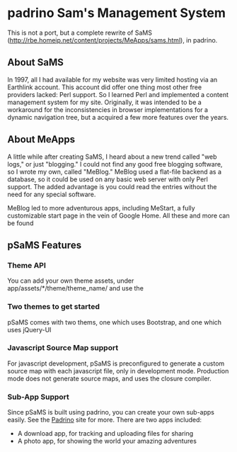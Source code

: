 # padrino Sam's Management System
This is not a port, but a complete rewrite of SaMS (http://rbe.homeip.net/content/projects/MeApps/sams.html),
in padrino.

## About SaMS
In 1997, all I had available for my website was very limited hosting via an Earthlink account. This
account did offer one thing most other free providers lacked: Perl support. So I learned Perl
and implemented a content management system for my site. Originally, it was intended to be 
a workaround for the inconsistencies in browser implementations for a dynamic navigation tree,
but a acquired a few more features over the years.

## About MeApps
A little while after creating SaMS, I heard about a new trend called "web logs," or just
"blogging." I could not find any good free blogging software, so I wrote my own, called
"MeBlog." MeBlog used a flat-file backend as a database, so it could be used on any
basic web server with only Perl support. The added advantage is you could read the 
entries without the need for any special software. 

MeBlog led to more adventurous apps, including MeStart, a fully customizable start page in the vein of 
Google Home. All these and more can be found 

## pSaMS Features

### Theme API
You can add your own theme assets, under app/assets/*/theme/theme_name/ and use the 

### Two themes to get started
pSaMS comes with two thems, one which uses Bootstrap, and one which uses jQuery-UI

### Javascript Source Map support
For javascript development, pSaMS is preconfigured to generate a custom source map with
each javascript file, only in development mode. Production mode does not generate 
source maps, and uses the closure compiler.

### Sub-App Support
Since pSaMS is built using padrino, you can create your own sub-apps easily. See the
[Padrino](http://www.padrinorb.com/guides/generators#sub-app-generator) site for more.
There are two apps included: 
  * A download app, for tracking and uploading files for sharing
  * A photo app, for showing the world your amazing adventures


